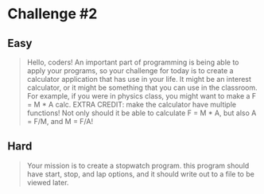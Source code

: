# Challenge #2

## Easy
> Hello, coders! An important part of programming is being able to apply your programs, so your challenge for today is to create a calculator application that has use in your life. It might be an interest calculator, or it might be something that you can use in the classroom. For example, if you were in physics class, you might want to make a F = M * A calc.
EXTRA CREDIT: make the calculator have multiple functions! Not only should it be able to calculate F = M * A, but also A = F/M, and M = F/A!

## Hard
> Your mission is to create a stopwatch program. this program should have start, stop, and lap options, and it should write out to a file to be viewed later.
